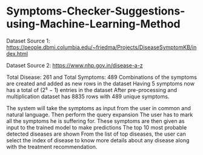 # Symptoms-Checker-Suggestions-using-Machine-Learning-Method

Dataset Source 1: https://people.dbmi.columbia.edu/~friedma/Projects/DiseaseSymptomKB/index.html

Dataset Source 2: https://www.nhp.gov.in/disease-a-z

Total Disease: 261 and Total Symptoms: 489 Combinations of the symptoms are created and added as new rows in the dataset Having 5 symptoms now has a total of (2⁵ − 1) entries in the dataset After pre-processing and multiplication dataset has 8835 rows with 489 unique symptoms.

The system will take the symptoms as input from the user in common and natural language. Then perform the query expansion The user has to mark all the symptoms he is suffering for. These symptoms are then given as input to the trained model to make predictions The top 10 most probable detected diseases are shown From the list of top diseases, the user can select the index of disease to know more details about any disease along with the treatment recommendation.
